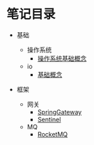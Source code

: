 # 笔记目录

* 基础
    * 操作系统
        * [操作系统基础概念](./基础/操作系统基本知识.md)
    * io
        * [基础概念](./基础/IO/基础概念.md)

* 框架
    * 网关
       * [SpringGateway](./框架/网关/SpringGateway.md)
       * [Sentinel](./框架/网关/Sentinel.md)
    * MQ
       * [RocketMQ](./框架/MQ/RocketMQ/RocketMQ.md)